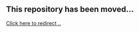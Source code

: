 ## This repository has been moved... 

 [Click here to redirect .. ](https://github.com/newrelic/newrelic-java-micronaut-http/)
